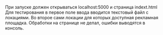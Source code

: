 При запуске должен открываться localhost:5000 и страница indext.html
Для тестирования в первое поле ввода вводится текстовый файл с локациями. Во второе сами локации для которых доступная рекламная площадка. Обработки на странице не делал, ошибки выводятся в консоль.

